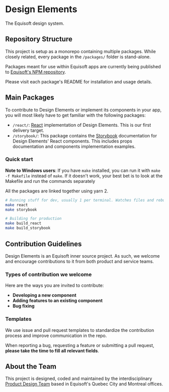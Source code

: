 # Design Elements
The Equisoft design system.

## Repository Structure
This project is setup as a monorepo containing multiple packages. While closely related, every package in the `/packages/` folder is stand-alone.

Packages meant for use within Equisoft apps are currently being published to [Equisoft's NPM repository](https://www.npmjs.com/settings/equisoft/packages).

Please visit each package's README for installation and usage details.


## Main Packages
To contribute to Design Elements or implement its components in your app, you will most likely have to get familiar with the following packages:

- `/react/`: [React](https://reactjs.org/) implementation of Design Elements. This is our first delivery target.
- `/storybook/`: This package contains the [Storybook](https://storybook.js.org/) documentation for Design Elements' React components. This includes props documentation and components implementation examples.

### Quick start

**Note to Windows users**: If you have `make` installed, you can run it with `make -f Makefile` instead of `make`. If it doesn't work, your best bet is to look at the Makefile and run the commands separately

All the packages are linked together using yarn 2.

```bash
# Running stuff for dev, usually 1 per terminal. Watches files and rebuilds as needed.
make react
make storybook
```

```bash
# Building for production
make build_react
make build_storybook
```

## Contribution Guidelines
Design Elements is an Equisoft inner source project. As such, we welcome and encourage contributions to it from both product and service teams.

### Types of contribution we welcome
Here are the ways you are invited to contribute:
- **Developing a new component**
- **Adding features to an existing component**
- **Bug fixing**

### Templates
We use issue and pull request templates to standardize the contribution process and improve communication in the repo.

When reporting a bug, requesting a feature or submitting a pull request, **please take the time to fill all relevant fields**.

## About the Team
This project is designed, coded and maintained by the interdisciplinary [Product Design Team](https://confluence.equisoft.com/display/PRODUCTDESIGN) based in Equisoft's Quebec City and Montreal offices.

